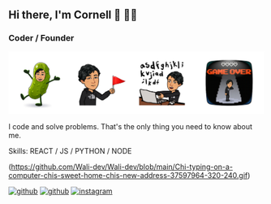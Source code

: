 ## Hi there, I'm Cornell 👋 👨‍💻
### Coder / Founder 
![Coder / Founder ](https://github.com/Wali-dev/Wali-dev/blob/main/cover.png)

I code and solve problems. That's the only thing you need to know about me.

Skills: REACT / JS / PYTHON / NODE

(https://github.com/Wali-dev/Wali-dev/blob/main/Chi-typing-on-a-computer-chis-sweet-home-chis-new-address-37597964-320-240.gif)


[<img src='https://cdn.jsdelivr.net/npm/simple-icons@3.0.1/icons/github.svg' alt='github' height='40'>](https://github.com/Wali-dev)  [<img src='https://cdn.jsdelivr.net/npm/simple-icons@3.0.1/icons/github.svg' alt='github' height='40'>](Wali-dev)  [<img src='https://cdn.jsdelivr.net/npm/simple-icons@3.0.1/icons/instagram.svg' alt='instagram' height='40'>](Cornneell)  



